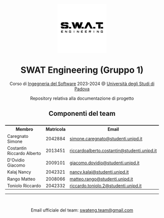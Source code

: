 <div style="display: flex; flex-flow: column; align-items: center">
    <img src="./logo/LogoWhiteBg.png" style="width:160px">
</div>
<h1 style="text-align: center">SWAT Engineering (Gruppo 1)</h1>
<p style="text-align: center">
    Corso di <a href="https://www.didattica.unipd.it/off/2021/LT/SC/SC1167/000ZZ/SC01103936/N0">Ingegneria del Software</a> 2023-2024 @ <a href="https://www.unipd.it/">Università degli Studi di Padova</a>
</p>
<p style="text-align: center">Repository relativa alla documentazione di progetto</p>
<h2 style="text-align: center">Componenti del team</h2>
<div>
<table style="display:flex; flex-flow: column;align-items: center;">
    <tr>
        <th>Membro</th>
        <th>Matricola</th>
        <th>Email</th>
    </tr>
    <tr>
        <td>Caregnato Simone</td>
        <td>2042884</td>
        <td><a href="mailto:simone.caregnato@studenti.unipd.it">simone.caregnato@studenti.unipd.it</a></td>
    </tr>
    <tr>
        <td>Costantin Riccardo Alberto</td>
        <td>2013451</td>
        <td><a href="mailto:riccardoalberto.costantin@studenti.unipd.it">riccardoalberto.costantin@studenti.unipd.it</a></td>
    </tr>
    <tr>
        <td>D'Ovidio Giacomo</td>
        <td>2009101</td>
        <td><a href="mailto:giacomo.dovidio@studenti.unipd.it">giacomo.dovidio@studenti.unipd.it</a></td>
    </tr>
    <tr>
        <td>Kalaj Nancy</td>
        <td>2042321</td>
        <td><a href="mailto:nancy.kalaj@studenti.unipd.it">nancy.kalaj@studenti.unipd.it</a></td>
    </tr>
    <tr>
        <td>Rango Matteo</td>
        <td>2008066</td>
        <td><a href="mailto:matteo.rango@studenti.unipd.it">matteo.rango@studenti.unipd.it</a></td>
    </tr>
    <tr>
        <td>Toniolo Riccardo</td>
        <td>2042332</td>
        <td><a href="mailto:riccardo.toniolo.2@studenti.unipd.it">riccardo.toniolo.2@studenti.unipd.it</a></td>
    </tr>
</table>
</div>
<hr>
<div style="display:flex; flex-flow: column;align-items: center;margin-top:30px">
<p>Email ufficiale del team: <a href="mailto:swateng.team@gmail.com">swateng.team@gmail.com</a></p>
</div>
